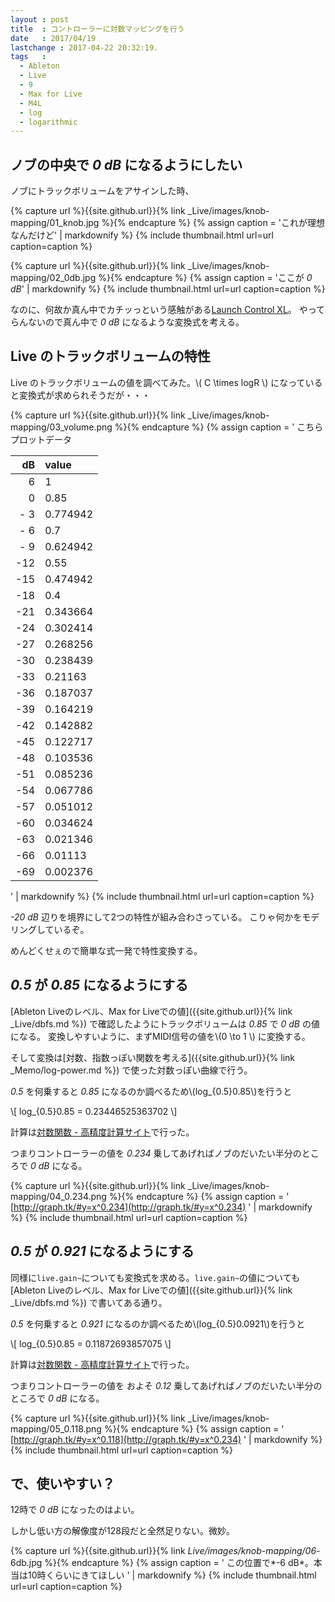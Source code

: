 ```yaml
---
layout : post
title  : コントローラーに対数マッピングを行う
date   : 2017/04/19
lastchange : 2017-04-22 20:32:19.
tags   :
  - Ableton
  - Live
  - 9
  - Max for Live
  - M4L
  - log
  - logarithmic
---
```


## ノブの中央で *0 dB* になるようにしたい

ノブにトラックボリュームをアサインした時、

{% capture url %}{{site.github.url}}{% link _Live/images/knob-mapping/01_knob.jpg %}{% endcapture %}
{% assign caption = 'これが理想なんだけど' | markdownify %}
{% include thumbnail.html url=url caption=caption %}

{% capture url %}{{site.github.url}}{% link _Live/images/knob-mapping/02_0db.jpg %}{% endcapture %}
{% assign caption = 'ここが *0 dB*' | markdownify %}
{% include thumbnail.html url=url caption=caption %}

なのに、何故か真ん中でカチッっという感触がある[Launch Control XL](http://www.h-resolution.com/novation/launchcontrolxl.php)。
やってらんないので真ん中で *0 dB* になるような変換式を考える。

## Live のトラックボリュームの特性

Live のトラックボリュームの値を調べてみた。\\( C \times logR \\) になっていると変換式が求められそうだが・・・

{% capture url %}{{site.github.url}}{% link _Live/images/knob-mapping/03_volume.png %}{% endcapture %}
{% assign caption = '
こちらプロットデータ

| dB  | value    |
| --: | :------- |
|   6 | 1        |
|   0 | 0.85     | 
| - 3 | 0.774942 |
| - 6 | 0.7      |
| - 9 | 0.624942 |
| -12 | 0.55     |
| -15 | 0.474942 |
| -18 | 0.4      |
| -21 | 0.343664 |
| -24 | 0.302414 |
| -27 | 0.268256 |
| -30 | 0.238439 |
| -33 | 0.21163  |
| -36 | 0.187037 |
| -39 | 0.164219 |
| -42 | 0.142882 |
| -45 | 0.122717 |
| -48 | 0.103536 |
| -51 | 0.085236 |
| -54 | 0.067786 |
| -57 | 0.051012 |
| -60 | 0.034624 |
| -63 | 0.021346 |
| -66 | 0.01113  |
| -69 | 0.002376 |


' | markdownify %}
{% include thumbnail.html url=url caption=caption %}


*-20 dB* 辺りを境界にして2つの特性が組み合わさっている。
こりゃ何かをモデリングしているぞ。

めんどくせぇので簡単な式一発で特性変換する。


## *0.5* が *0.85* になるようにする

[Ableton Liveのレベル、Max for Liveでの値]({{site.github.url}}{% link _Live/dbfs.md %})
で確認したようにトラックボリュームは *0.85* で *0 dB* の値になる。
変換しやすいように、まずMIDI信号の値を\\(0 \to 1 \\) に変換する。

そして変換は[対数、指数っぽい関数を考える]({{site.github.url}}{% link _Memo/log-power.md %})
で使った対数っぽい曲線で行う。

*0.5* を何乗すると *0.85* になるのか調べるため\\(log_{0.5}0.85\\)を行うと

\\[
log_{0.5}0.85 = 0.23446525363702
\\]

計算は[対数関数 - 高精度計算サイト](http://keisan.casio.jp/exec/system/1260332465)で行った。

つまりコントローラーの値を *0.234* 乗してあげればノブのだいたい半分のところで *0 dB* になる。

{% capture url %}{{site.github.url}}{% link _Live/images/knob-mapping/04_0.234.png %}{% endcapture %}
{% assign caption = '
[http://graph.tk/#y=x^0.234](http://graph.tk/#y=x^0.234)
' | markdownify %}
{% include thumbnail.html url=url caption=caption %}

## *0.5* が *0.921* になるようにする

同様に`live.gain~`についても変換式を求める。`live.gain~`の値についても
[Ableton Liveのレベル、Max for Liveでの値]({{site.github.url}}{% link _Live/dbfs.md %})
で書いてある通り。

*0.5* を何乗すると *0.921* になるのか調べるため\\(log_{0.5}0.0921\\)を行うと

\\[
log_{0.5}0.85 = 0.11872693857075
\\]

計算は[対数関数 - 高精度計算サイト](http://keisan.casio.jp/exec/system/1260332465)で行った。

つまりコントローラーの値を およそ *0.12* 乗してあげればノブのだいたい半分のところで *0 dB* になる。

{% capture url %}{{site.github.url}}{% link _Live/images/knob-mapping/05_0.118.png %}{% endcapture %}
{% assign caption = '
[http://graph.tk/#y=x^0.118](http://graph.tk/#y=x^0.234)
' | markdownify %}
{% include thumbnail.html url=url caption=caption %}

## で、使いやすい？

12時で *0 dB* になったのはよい。

しかし低い方の解像度が128段だと全然足りない。微妙。

{% capture url %}{{site.github.url}}{% link _Live/images/knob-mapping/06_-6db.jpg %}{% endcapture %}
{% assign caption = '
この位置で*-6 dB*。本当は10時くらいにきてほしい
' | markdownify %}
{% include thumbnail.html url=url caption=caption %}


